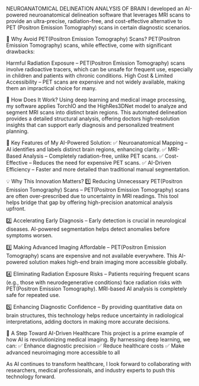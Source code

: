 NEUROANATOMICAL DELINEATION ANALYSIS OF BRAIN
I developed an AI-powered neuroanatomical delineation software that leverages MRI scans to provide an ultra-precise, radiation-free, and cost-effective alternative to PET (Positron Emission Tomography) scans in certain diagnostic scenarios.

🔴 Why Avoid PET(Positron Emission Tomography) Scans?
PET(Positron Emission Tomography) scans, while effective, come with significant drawbacks:

Harmful Radiation Exposure – PET(Positron Emission Tomography) scans involve radioactive tracers, which can be unsafe for frequent use, especially in children and patients with chronic conditions.
High Cost & Limited Accessibility – PET scans are expensive and not widely available, making them an impractical choice for many.

🚀 How Does It Work?
Using deep learning and medical image processing, my software applies TorchIO and the HighRes3DNet model to analyze and segment MRI scans into distinct brain regions. This automated delineation provides a detailed structural analysis, offering doctors high-resolution insights that can support early diagnosis and personalized treatment planning.

📌 Key Features of My AI-Powered Solution:
✅ Neuroanatomical Mapping – AI identifies and labels distinct brain regions, enhancing clarity.
✅ MRI-Based Analysis – Completely radiation-free, unlike PET scans.
✅ Cost-Effective – Reduces the need for expensive PET scans.
✅ AI-Driven Efficiency – Faster and more detailed than traditional manual segmentation.

💡 Why This Innovation Matters?
1️⃣ Reducing Unnecessary PET(Positron Emission Tomography) Scans – PET(Positron Emission Tomography) scans are often over-prescribed due to uncertainty in MRI readings. This tool helps bridge that gap by offering high-precision anatomical analysis upfront.

2️⃣ Accelerating Early Diagnosis – Early detection is crucial in neurological diseases. AI-powered segmentation helps detect anomalies before symptoms worsen.

3️⃣ Making Advanced Imaging Affordable – PET(Positron Emission Tomography) scans are expensive and not available everywhere. This AI-powered solution makes high-end brain imaging more accessible globally.

4️⃣ Eliminating Radiation Exposure Risks – Patients requiring frequent scans (e.g., those with neurodegenerative conditions) face radiation risks with PET(Positron Emission Tomography). MRI-based AI analysis is completely safe for repeated use.

5️⃣ Enhancing Diagnostic Confidence – By providing quantitative data on brain structures, this technology helps reduce uncertainty in radiological interpretations, adding doctors in making more accurate decisions.

🧠 A Step Toward AI-Driven Healthcare
This project is a prime example of how AI is revolutionizing medical imaging. By harnessing deep learning, we can:
✅ Enhance diagnostic precision
✅ Reduce healthcare costs
✅ Make advanced neuroimaging more accessible to all

As AI continues to transform healthcare, I look forward to collaborating with researchers, medical professionals, and industry experts to push this technology forward.
